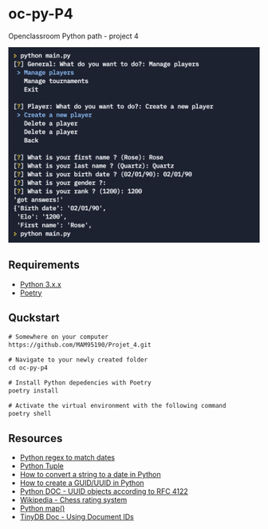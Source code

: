 # oc-py-P4

Openclassroom Python path - project 4

![command line screenshot](oc_p4_python_screenshot.png)

## Requirements

* [Python 3.x.x](https://python.org)
* [Poetry](https://python-poetry.org/)

## Quckstart

```shell
# Somewhere on your computer
https://github.com/MAM95190/Projet_4.git
```

```shell
# Navigate to your newly created folder
cd oc-py-p4
```

```shell
# Install Python depedencies with Poetry
poetry install
```

```shell
# Activate the virtual environment with the following command
poetry shell
```

## Resources

* [Python regex to match dates](https://stackoverflow.com/questions/4709652/python-regex-to-match-dates)
* [Python Tuple](https://www.programiz.com/python-programming/tuple)
* [How to convert a string to a date in Python](https://stackoverflow.com/questions/4709652/python-regex-to-match-dates)
* [How to create a GUID/UUID in Python](https://stackoverflow.com/questions/534839/how-to-create-a-guid-uuid-in-python)
* [Python DOC - UUID objects according to RFC 4122](https://docs.python.org/3/library/uuid.html)
* [Wikipedia - Chess rating system](https://en.wikipedia.org/wiki/Chess_rating_system)
* [Python map()](https://www.programiz.com/python-programming/methods/built-in/map)
* [TinyDB Doc - Using Document IDs](https://tinydb.readthedocs.io/en/latest/usage.html#using-document-ids)
